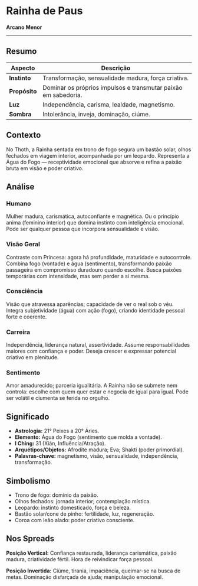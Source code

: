 # Rainha de Paus

**Arcano Menor**


---

## Resumo

| Aspecto | Descrição |
|---------|-----------|
| **Instinto** | Transformação, sensualidade madura, força criativa. |
| **Propósito** | Dominar os próprios impulsos e transmutar paixão em sabedoria. |
| **Luz** | Independência, carisma, lealdade, magnetismo. |
| **Sombra** | Intolerância, inveja, dominação, ciúme. |

## Contexto

No Thoth, a Rainha sentada em trono de fogo segura um bastão solar, olhos fechados em viagem interior, acompanhada por um leopardo. Representa a Água do Fogo — receptividade emocional que absorve e refina a paixão bruta em visão e poder criativo.

## Análise

### Humano

Mulher madura, carismática, autoconfiante e magnética. Ou o princípio anima (feminino interior) que domina instinto com inteligência emocional. Pode ser qualquer pessoa que incorpora sensualidade e visão.

### Visão Geral

Contraste com Princesa: agora há profundidade, maturidade e autocontrole. Combina fogo (vontade) e água (sentimento), transformando paixão passageira em compromisso duradouro quando escolhe. Busca paixões temporárias com intensidade, mas sem perder a si mesma.

### Consciência

Visão que atravessa aparências; capacidade de ver o real sob o véu. Integra subjetividade (água) com ação (fogo), criando identidade pessoal forte e coerente.

### Carreira

Independência, liderança natural, assertividade. Assume responsabilidades maiores com confiança e poder. Deseja crescer e expressar potencial criativo em plenitude.

### Sentimento

Amor amadurecido; parceria igualitária. A Rainha não se submete nem controla: escolhe com quem quer estar e negocia de igual para igual. Pode ser volátil e ciumenta se ferida no orgulho.

## Significado

- **Astrologia:** 21° Peixes a 20° Áries.
- **Elemento:** Água do Fogo (sentimento que molda a vontade).
- **I Ching:** 31 (Xián, Influência/Atração).
- **Arquétipos/Objetos:** Afrodite madura; Eva; Shakti (poder primordial).
- **Palavras‑chave:** magnetismo, visão, sensualidade, independência, transformação.

## Simbolismo

- Trono de fogo: domínio da paixão.
- Olhos fechados: jornada interior; contemplação mística.
- Leopardo: instinto domesticado, força e beleza.
- Bastão solar/cone de pinho: fertilidade, luz, regeneração.
- Coroa com leão alado: poder criativo consciente.

## Nos Spreads

**Posição Vertical:** Confiança restaurada, liderança carismática, paixão madura, criatividade fértil. Hora de reivindicar força pessoal.

**Posição Invertida:** Ciúme, tirania, impaciência, queimar-se na busca de metas. Dominação disfarçada de ajuda; manipulação emocional.
